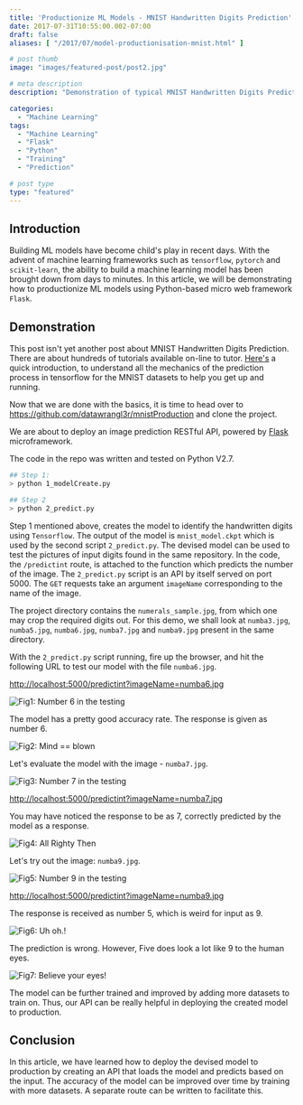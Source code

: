 ```yaml
---
title: 'Productionize ML Models - MNIST Handwritten Digits Prediction'
date: 2017-07-31T10:55:00.002-07:00
draft: false
aliases: [ "/2017/07/model-productionisation-mnist.html" ]

# post thumb
image: "images/featured-post/post2.jpg"

# meta description
description: "Demonstration of typical MNIST Handwritten Digits Prediction using Python and to productionize using Flask Microframework"

categories:
  - "Machine Learning"
tags:
  - "Machine Learning"
  - "Flask"
  - "Python"
  - "Training"
  - "Prediction"

# post type
type: "featured"
---
```


## Introduction

Building ML models have become child's play in recent days. With the advent of machine learning frameworks such as `tensorflow`, `pytorch` and `scikit-learn`, the ability to build a machine learning model has been brought down from days to minutes. In this article, we will be demonstrating how to productionize ML models using Python-based micro web framework `Flask`.

## Demonstration

This post isn't yet another post about MNIST Handwritten Digits Prediction. There are about hundreds of tutorials available on-line to tutor. <a href="https://www.oreilly.com/learning/not-another-mnist-tutorial-with-tensorflow" rel="nofollow noopener" target="_blank">Here's</a> a quick introduction, to understand all the mechanics of the prediction process in tensorflow for the MNIST datasets to help you get up and running.  
  
Now that we are done with the basics, it is time to head over to  <a href="https://github.com/datawrangl3r/mnistProduction" rel="nofollow noopener" target="_blank">https://github.com/datawrangl3r/mnistProduction</a> and clone the project.


  
We are about to deploy an image prediction RESTful API, powered by <a href="http://flask.pocoo.org/" rel="nofollow noopener" target="_blank">Flask</a> microframework.

The code in the repo was written and tested on Python V2.7.

```bash
## Step 1:
> python 1_modelCreate.py

## Step 2
> python 2_predict.py
```

Step 1 mentioned above, creates the model to identify the handwritten digits using `Tensorflow`. The output of the model is `mnist_model.ckpt` which is used by the second script `2_predict.py`. The devised model can be used to test the pictures of input digits found in the same repository. In the code, the `/predictint` route, is attached to the function which predicts the number of the image. The `2_predict.py` script is an API by itself served on port 5000. The `GET` requests take an argument `imageName` corresponding to the name of the image.

The project directory contains the `numerals_sample.jpg`, from which one may crop the required digits out. For this demo, we shall look at `numba3.jpg`, `numba5.jpg`, `numba6.jpg`, `numba7.jpg` and `numba9.jpg` present in the same directory.

With the `2_predict.py` script running, fire up the browser, and hit the following URL to test our model with the file `numba6.jpg`.

<a href="http://localhost:5000/predictint?imageName=numba6.jpg" rel="nofollow noopener" target="_blank">http://localhost:5000/predictint?imageName=numba6.jpg</a>
  
![Fig1: Number 6 in the testing](../../images/post/2-model-productionisation-mnist/img1.jpg)

The model has a pretty good accuracy rate. The response is given as number 6.  
  
![Fig2: Mind == blown](../../images/post/2-model-productionisation-mnist/img2.gif)

Let's evaluate the model with the image - `numba7.jpg`.  

![Fig3: Number 7 in the testing](../../images/post/2-model-productionisation-mnist/img3.jpg)

<a href="http://localhost:5000/predictint?imageName=numba7.jpg" rel="nofollow noopener" target="_blank">http://localhost:5000/predictint?imageName=numba7.jpg</a>

You may have noticed the response to be as 7, correctly predicted by the model as a response.

![Fig4: All Righty Then](../../images/post/2-model-productionisation-mnist/img4.jpg)
 
Let's try out the image: `numba9.jpg`.

![Fig5: Number 9 in the testing](../../images/post/2-model-productionisation-mnist/img5.jpg)

[http://localhost:5000/predictint?imageName=numba9.jpg](http://localhost:5000/predictint?imageName=numba9.jpg)  

The response is received as number 5, which is weird for input as 9.

![Fig6: Uh oh.!](../../images/post/2-model-productionisation-mnist/img6.jpg)

The prediction is wrong. However, Five does look a lot like 9 to the human eyes. 

![Fig7: Believe your eyes!](../../images/post/2-model-productionisation-mnist/img7.gif)

The model can be further trained and improved by adding more datasets to train on. Thus, our API can be really helpful in deploying the created model to production.

## Conclusion

In this article, we have learned how to deploy the devised model to production by creating an API that loads the model and predicts based on the input. The accuracy of the model can be improved over time by training with more datasets. A separate route can be written to facilitate this.